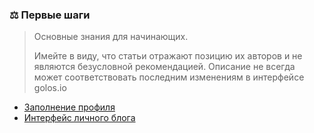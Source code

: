 ### ⚖️ Первые шаги

> Основные знания для начинающих.
>   
> Имейте в виду, что статьи отражают позицию их авторов и не являются безусловной рекомендацией. Описание не всегда может соответствовать последним изменениям в интерфейсе golos.io

* [Заполнение профиля](/pervye/zapolnenie-profilya.md)
* [Интерфейс личного блога](1-introduction/interfeis-lichnogo-bloga.md)



